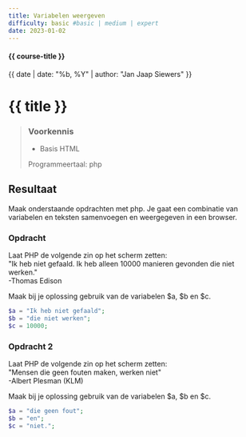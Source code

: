 ```yaml
---
title: Variabelen weergeven
difficulty: basic #basic | medium | expert
date: 2023-01-02
---
```


#### {{ course-title }}
{{ date | date: "%b, %Y" | author: "Jan Jaap Siewers" }}


# {{ title }}

> ### Voorkennis
> * Basis HTML
> 
> Programmeertaal: php

## Resultaat
Maak onderstaande opdrachten met php. Je gaat een combinatie van variabelen en teksten samenvoegen en weergegeven in een browser.

### Opdracht
Laat PHP de volgende  zin op het scherm zetten:  
"Ik heb niet gefaald. Ik heb alleen 10000 manieren gevonden die niet werken."  
-Thomas Edison  
  
Maak bij je oplossing gebruik van de variabelen $a, $b en $c.

```php
$a = "Ik heb niet gefaald";
$b = "die niet werken";
$c = 10000;
```
### Opdracht 2
Laat PHP de volgende  zin op het scherm zetten:  
"Mensen die geen fouten maken, werken niet"  
-Albert Plesman (KLM)

Maak bij je oplossing gebruik van de variabelen $a, $b en $c.

```php
$a = "die geen fout";
$b = "en";
$c = "niet.";
```

